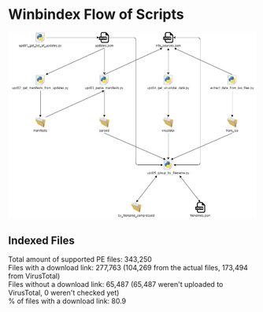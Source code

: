 # Winbindex Flow of Scripts

![winbindex-scripts-flow.png](winbindex-scripts-flow.png)

## Indexed Files

<!--FileStats-->
Total amount of supported PE files: 343,250  
Files with a download link: 277,763 (104,269 from the actual files, 173,494 from VirusTotal)  
Files without a download link: 65,487 (65,487 weren't uploaded to VirusTotal, 0 weren't checked yet)  
% of files with a download link: 80.9  
<!--/FileStats-->
